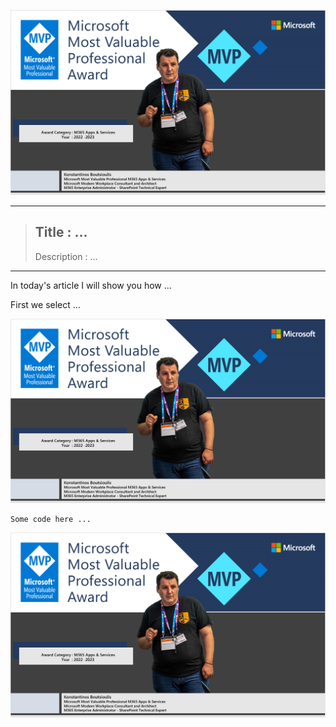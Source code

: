 ![Boutsioulis_Konstantinos!](assets/image.png "Icon")

----
>  ## Title :  ... 
>  
>  Description :  ... 
----
<p>In today's article I will show you how ... </p>

<p>First we select ... </p>

![Boutsioulis_Konstantinos!](assets/image.png "Icon")

```
Some code here ...
```


![Boutsioulis_Konstantinos!](assets/image.png "Icon")
<p></p>




